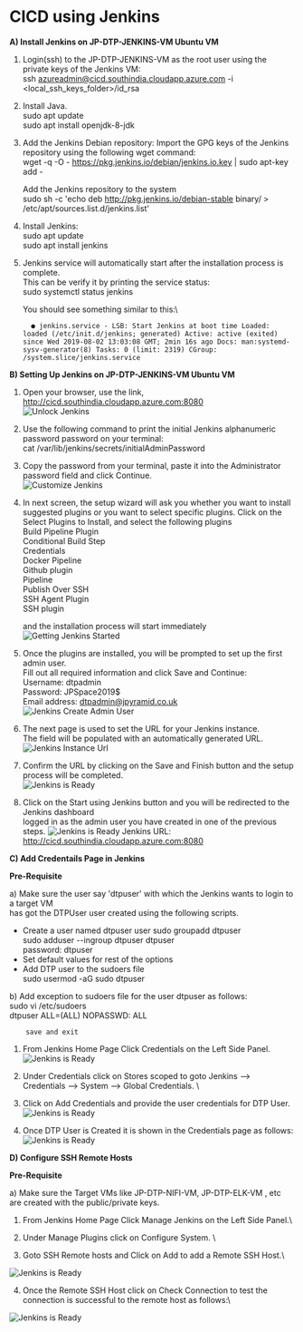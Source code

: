 # CICD using Jenkins

**A) Install Jenkins on JP-DTP-JENKINS-VM Ubuntu VM**

1. Login(ssh) to the JP-DTP-JENKINS-VM as the root user using the private keys of the Jenkins VM:\
      ssh azureadmin@cicd.southindia.cloudapp.azure.com  -i <local_ssh_keys_folder>/id_rsa


2. Install Java.\
   sudo apt update \
   sudo apt install openjdk-8-jdk 

3. Add the Jenkins Debian repository:
   Import the GPG keys of the Jenkins repository using the following wget command:\
   wget -q -O - https://pkg.jenkins.io/debian/jenkins.io.key | sudo apt-key add -

   Add the Jenkins repository to the system\
   sudo sh -c 'echo deb http://pkg.jenkins.io/debian-stable binary/ > /etc/apt/sources.list.d/jenkins.list'   

4. Install Jenkins:\
   sudo apt update\
   sudo apt install jenkins

5. Jenkins service will automatically start after the installation process is complete. \
   This can be verify it by printing the service status: \
   sudo systemctl status jenkins

   You should see something similar to this:\

    `   ● jenkins.service - LSB: Start Jenkins at boot time
       Loaded: loaded (/etc/init.d/jenkins; generated)
       Active: active (exited) since Wed 2019-08-02 13:03:08 GMT; 2min 16s ago
           Docs: man:systemd-sysv-generator(8)
           Tasks: 0 (limit: 2319)
       CGroup: /system.slice/jenkins.service
       `



**B) Setting Up Jenkins  on JP-DTP-JENKINS-VM Ubuntu VM**

1. Open your browser, use the link, http://cicd.southindia.cloudapp.azure.com:8080 \
![Unlock Jenkins](/cicd/jenkins/images/unlock-jenkins.png)

2. Use the following command to print the initial Jenkins alphanumeric password password on your terminal: \
        cat /var/lib/jenkins/secrets/initialAdminPassword
   
3. Copy the password from your terminal, paste it into the Administrator password field and click Continue. \
![Customize Jenkins](/cicd/jenkins/images/customize-jenkins.png)

4. In next screen, the setup wizard will ask you whether you want to install suggested plugins or you want to select specific plugins. 
   Click on the Select Plugins to Install, and select the following plugins\
        Build Pipeline Plugin \
        Conditional Build Step \
        Credentials \
        Docker Pipeline \
        Github plugin \
        Pipeline \
        Publish Over SSH \
        SSH Agent Plugin \
        SSH plugin 
        
   and the installation process will start immediately \
        ![Getting Jenkins Started](/cicd/jenkins/images/jenkins-getting-started.png)   
        
5. Once the plugins are installed, you will be prompted to set up the first admin user. \
   Fill out all required information and click Save and Continue: \
        Username:      dtpadmin                                   \
        Password:      JPSpace2019$                               \
        Email address: dtpadmin@jpyramid.co.uk                    \
![Jenkins Create Admin User](/cicd/jenkins/images/jenkins-create-admin-user.png) 

6. The next page is used to set the URL for your Jenkins instance. \
   The field will be populated with an automatically generated URL.\
 ![Jenkins Instance Url](/cicd/jenkins/images/jenkins-instance-configuration.png)    

7. Confirm the URL by clicking on the Save and Finish button and the setup process will be completed.\
![Jenkins is Ready](/cicd/jenkins/images/jenkins-is-ready.png)  

8. Click on the Start using Jenkins button and you will be redirected to the Jenkins dashboard \
   logged in as the admin user you have created in one of the previous steps.
![Jenkins is Ready](/cicd/jenkins/images/jenkins-homepage.png) 
    Jenkins URL:  http://cicd.southindia.cloudapp.azure.com:8080


**C) Add Credentails Page in Jenkins**

**Pre-Requisite**

a) Make sure the user say 'dtpuser' with which the Jenkins wants to login to a target VM \
   has got the DTPUser user created using the following scripts.
   *  Create a user named dtpuser user 
   sudo groupadd dtpuser \
   sudo adduser --ingroup dtpuser dtpuser \
   password: dtpuser
   * Set default values for rest of the options
   * Add DTP user to the sudoers file \
   sudo usermod -aG sudo dtpuser 
   
b) Add exception to sudoers file for the user dtpuser as follows:\
        sudo vi /etc/sudoers  \
        dtpuser ALL=(ALL) NOPASSWD: ALL
  
        save and exit


1. From Jenkins Home Page Click Credentials on the Left Side Panel.\
![Jenkins is Ready](/cicd/jenkins/images/credentials-page.png) 

2. Under Credentials click on Stores scoped to goto Jenkins --> Credentials --> System --> Global Credentials. \

3. Click on Add Credentials and provide the user credentials for DTP User.\
![Jenkins is Ready](/cicd/jenkins/images/add-dtpuser-credentials.png)     

4. Once DTP User is Created it is shown in the Credentials page as follows:\
![Jenkins is Ready](/cicd/jenkins/images/add-credentials.png)   
   
 
 
 **D) Configure SSH Remote Hosts** 
 
 **Pre-Requisite**
 
 a) Make sure the Target VMs like JP-DTP-NIFI-VM, JP-DTP-ELK-VM , etc are created with the public/private keys.
 
 1. From Jenkins Home Page Click Manage Jenkins on the Left Side Panel.\
 
 2. Under Manage Plugins click on Configure System. \
 
 3. Goto SSH Remote hosts and Click on Add to add a Remote SSH Host.\
 
![Jenkins is Ready](/cicd/jenkins/images/configure_ssh_remote_hosts.png)     
 
 4. Once the Remote SSH Host click on Check Connection to test the connection is successful to the remote host as follows:\

![Jenkins is Ready](/cicd/jenkins/images/ssh_remote_connection_test.png)   
    